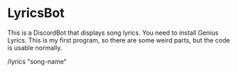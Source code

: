 # LyricsBot
This is a DiscordBot that displays song lyrics.
You need to install Genius Lyrics.
This is my first program, so there are some weird parts, but the code is usable normally.

/lyrics "song-name"